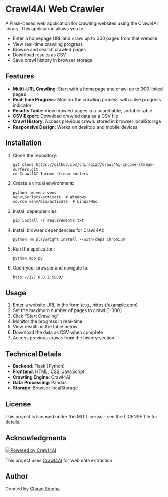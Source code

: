 # Crawl4AI Web Crawler

A Flask-based web application for crawling websites using the Crawl4AI library. This application allows you to:

-   Enter a homepage URL and crawl up to 300 pages from that website
-   View real-time crawling progress
-   Browse and search crawled pages
-   Download results as CSV
-   Save crawl history in browser storage

## Features

-   **Multi-URL Crawling**: Start with a homepage and crawl up to 300 linked pages
-   **Real-time Progress**: Monitor the crawling process with a live progress indicator
-   **Results Table**: View crawled pages in a searchable, sortable table
-   **CSV Export**: Download crawled data as a CSV file
-   **Crawl History**: Access previous crawls stored in browser localStorage
-   **Responsive Design**: Works on desktop and mobile devices

## Installation

1. Clone the repository:

    ```
    git clone https://github.com/chirag127/Crawl4AI-Income-stream-surfers.git
    cd Crawl4AI-Income-stream-surfers
    ```

2. Create a virtual environment:

    ```
    python -m venv venv
    venv\Scripts\activate  # Windows
    source venv/bin/activate  # Linux/Mac
    ```

3. Install dependencies:

    ```
    pip install -r requirements.txt
    ```

4. Install browser dependencies for Crawl4AI:

    ```
    python -m playwright install --with-deps chromium
    ```

5. Run the application:

    ```
    python app.py
    ```

6. Open your browser and navigate to:
    ```
    http://127.0.0.1:5000/
    ```

## Usage

1. Enter a website URL in the form (e.g., https://example.com)
2. Set the maximum number of pages to crawl (1-300)
3. Click "Start Crawling"
4. Monitor the progress in real-time
5. View results in the table below
6. Download the data as CSV when complete
7. Access previous crawls from the history section

## Technical Details

-   **Backend**: Flask (Python)
-   **Frontend**: HTML, CSS, JavaScript
-   **Crawling Engine**: Crawl4AI
-   **Data Processing**: Pandas
-   **Storage**: Browser localStorage

## License

This project is licensed under the MIT License - see the LICENSE file for details.

## Acknowledgments

<a href="https://github.com/unclecode/crawl4ai">
  <img src="https://img.shields.io/badge/Powered%20by-Crawl4AI-blue?style=flat-square" alt="Powered by Crawl4AI"/>
</a>

This project uses [Crawl4AI](https://github.com/unclecode/crawl4ai) for web data extraction.

## Author

Created by [Chirag Singhal](https://github.com/chirag127)

